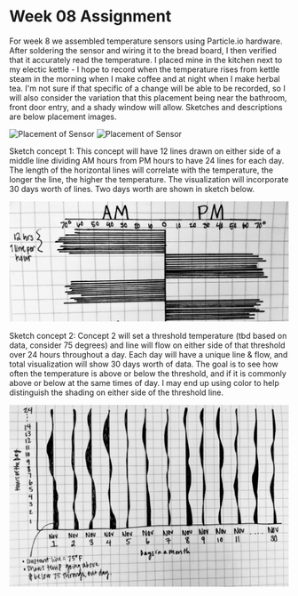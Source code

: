 # Week 08 Assignment

For week 8 we assembled temperature sensors using Particle.io hardware. After 
soldering the sensor and wiring it to the bread board, I then verified that it 
accurately read the temperature. I placed mine in the kitchen next to my electic 
kettle - I hope to record when the temperature rises from kettle steam in the morning 
when I make coffee and at night when I make herbal tea. I'm not sure if that specific 
of a change will be able to be recorded, so I will also consider the variation that 
this placement being near the bathroom, front door entry, and a shady window will 
allow. Sketches and descriptions are below placement images.


![Placement of Sensor](images/placement_1.jpg "placement 1")
![Placement of Sensor](images/placement_2.jpg "placement 2")

Sketch concept 1:
This concept will have 12 lines drawn on either side of a middle line dividing AM 
hours from PM hours to have 24 lines for each day. The length of the horizontal 
lines will correlate with the temperature, the longer the line, the higher the 
temperature. The visualization will incorporate 30 days worth of lines. Two days 
worth are shown in sketch below.

![Sketch concept 1](Sketch_1.jpg "sketch1")



Sketch concept 2:
Concept 2 will set a threshold temperature (tbd based on data, consider 75 degrees) 
and line will flow on either side of that threshold over 24 hours throughout a day. 
Each day will have a unique line & flow, and total visualization will show 30 days 
worth of data. The goal is to see how often the temperature is above or below the 
threshold, and if it is commonly above or below at the same times of day. I may end 
up using color to help distinguish the shading on either side of the threshold line.

![Sketch concept 2](Sketch_2.jpg "sketch2")
